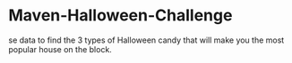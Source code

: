 # Maven-Halloween-Challenge
se data to find the 3 types of Halloween candy that will make you the most popular house on the block.
